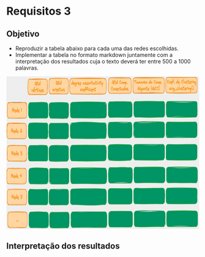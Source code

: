 # Requisitos 3
## Objetivo
- Reproduzir a tabela abaixo para cada uma das redes escolhidas.
- Implementar a tabela no formato markdown juntamente com a interpretação dos resultados cuja o texto deverá ter entre 500 a 1000 palavras.
 
<img src="https://github.com/EmanoelBatista/Algoritmos_Estruturas_Dados_2/blob/main/U2T2/Requisito_03/Tabela.png" alt="Tabela" width="600" height="400">

## Interpretação dos resultados
